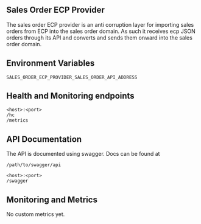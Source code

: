## Sales Order ECP Provider 

The sales order ECP provider is an anti corruption layer for importing sales orders from ECP into the sales order domain. As such it receives ecp JSON orders through its API and converts and sends them onward into the sales order domain.

## Environment Variables
```
SALES_ORDER_ECP_PROVIDER_SALES_ORDER_API_ADDRESS
```

## Health and Monitoring endpoints
```
<host>:<port>
/hc
/metrics
```

## API Documentation
The API is documented using swagger. Docs can be found at
```
/path/to/swagger/api

<host>:<port>
/swagger
``` 
 
## Monitoring and Metrics

No custom metrics yet.
